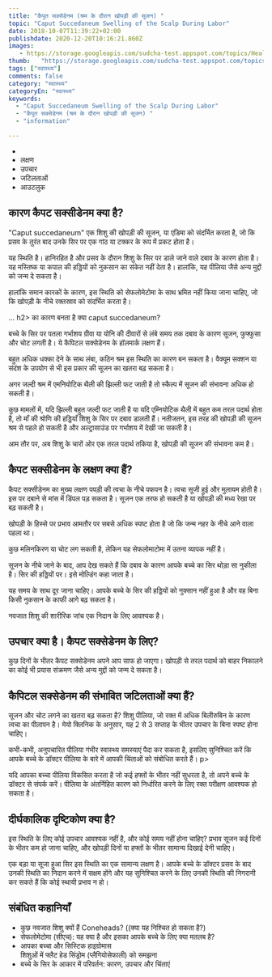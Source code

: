 ```yaml
---
title: "कैपुत सक्सेडेनम (श्रम के दौरान खोपड़ी की सूजन) "
topic: "Caput Succedaneum Swelling of the Scalp During Labor"
date: 2018-10-07T11:39:22+02:00
publishdate: 2020-12-20T10:16:21.860Z
images: 
   - https://storage.googleapis.com/sudcha-test.appspot.com/topics/Health/default-selection/6.jpg
thumb:   "https://storage.googleapis.com/sudcha-test.appspot.com/topics/Health/default-selection/thumb/6.jpg"
tags: ["स्वास्थ्य"]
comments: false
category: "स्वास्थ्य"
categoryEn: "स्वास्थ्य"
keywords: 
  - "Caput Succedaneum Swelling of the Scalp During Labor"
  - "कैपुत सक्सेडेनम (श्रम के दौरान खोपड़ी की सूजन) "
  - "information"

---
```

<Ul> <li> </li> <li> लक्षण </li> <li> उपचार </li> <li> जटिलताओं </li> <li> आउटलुक </li> </ul> <h2> कारण कैपट सक्सीडेनम क्या है? </H2> <p> "Caput succedaneum" एक शिशु की खोपड़ी की सूजन, या एडिमा को संदर्भित करता है, जो कि प्रसव के तुरंत बाद उनके सिर पर एक गांठ या टक्कर के रूप में प्रकट होता है। </p> <p> यह स्थिति है। हानिरहित है और प्रसव के दौरान शिशु के सिर पर डाले जाने वाले दबाव के कारण होता है। यह मस्तिष्क या कपाल की हड्डियों को नुकसान का संकेत नहीं देता है। हालांकि, यह पीलिया जैसे अन्य मुद्दों को जन्म दे सकता है। </p> <p> हालांकि समान कारकों के कारण, इस स्थिति को सेफलोमेटोमा के साथ भ्रमित नहीं किया जाना चाहिए, जो कि खोपड़ी के नीचे रक्तस्राव को संदर्भित करता है। </p> ... h2> का कारण बनता है क्या caput succedaneum? </h2> <p> बच्चे के सिर पर पतला गर्भाशय ग्रीवा या योनि की दीवारों से लंबे समय तक दबाव के कारण सूजन, फुफ्फुसा और चोट लगती है। ये कैपिटल सक्सेडेनम के हॉलमार्क लक्षण हैं। </p> <p> बहुत अधिक धक्का देने के साथ लंबा, कठिन श्रम इस स्थिति का कारण बन सकता है। वैक्यूम सक्शन या संदंश के उपयोग से भी इस प्रकार की सूजन का खतरा बढ़ सकता है। </p> <p> अगर जल्दी श्रम में एमनियोटिक थैली की झिल्ली फट जाती है तो स्कैल्प में सूजन की संभावना अधिक हो सकती है। </p> <p> कुछ मामलों में, यदि झिल्ली बहुत जल्दी फट जाती है या यदि एम्नियोटिक थैली में बहुत कम तरल पदार्थ होता है, तो माँ की श्रोणि की हड्डियाँ शिशु के सिर पर दबाव डालती हैं। नतीजतन, इस तरह की खोपड़ी की सूजन श्रम से पहले हो सकती है और अल्ट्रासाउंड पर गर्भाशय में देखी जा सकती है। </p> <p> आम तौर पर, अब शिशु के चारों ओर एक तरल पदार्थ तकिया है, खोपड़ी की सूजन की संभावना कम है। </p> <h2> कैपट सक्सीडेनम के लक्षण क्या हैं? </h2> <p> कैपट सक्सीडेनम का मुख्य लक्षण पपड़ी की त्वचा के नीचे पफपन है। त्वचा सूजी हुई और मुलायम होती है। इस पर दबाने से मांस में डिंपल पड़ सकता है। सूजन एक तरफ हो सकती है या खोपड़ी की मध्य रेखा पर बढ़ सकती है। </p> <p> खोपड़ी के हिस्से पर प्रभाव आमतौर पर सबसे अधिक स्पष्ट होता है जो कि जन्म नहर के नीचे आने वाला पहला था। </p > <p> कुछ मलिनकिरण या चोट लग सकती है, लेकिन यह सेफलोमाटोमा में उतना व्यापक नहीं है। </p> <p> सूजन के नीचे जाने के बाद, आप देख सकते हैं कि दबाव के कारण आपके बच्चे का सिर थोड़ा सा नुकीला है। सिर की हड्डियों पर। इसे मोल्डिंग कहा जाता है। </p> <p> यह समय के साथ दूर जाना चाहिए। आपके बच्चे के सिर की हड्डियों को नुक्सान नहीं हुआ है और वह बिना किसी नुकसान के काफी आगे बढ़ सकता है। </p> <p> नवजात शिशु की शारीरिक जांच एक निदान के लिए आवश्यक है। </p> <h2> उपचार क्या है। कैपट सक्सेडेनम के लिए? </h2> <p> कुछ दिनों के भीतर कैपट सक्सेडेनम अपने आप साफ हो जाएगा। खोपड़ी से तरल पदार्थ को बाहर निकालने का कोई भी प्रयास संक्रमण जैसे अन्य मुद्दों को जन्म दे सकता है। </p> <h2> कैपिटल सक्सेडेनम की संभावित जटिलताओं क्या हैं? </H2> <p> सूजन और चोट लगने का खतरा बढ़ सकता है? शिशु पीलिया, जो रक्त में अधिक बिलीरुबिन के कारण त्वचा का पीलापन है। मेयो क्लिनिक के अनुसार, यह 2 से 3 सप्ताह के भीतर उपचार के बिना स्पष्ट होना चाहिए। </p> <p> कभी-कभी, अनुपचारित पीलिया गंभीर स्वास्थ्य समस्याएं पैदा कर सकता है, इसलिए सुनिश्चित करें कि आपके बच्चे के डॉक्टर पीलिया के बारे में आपकी चिंताओं को संबोधित करते हैं। <//> p> <p> यदि आपका बच्चा पीलिया विकसित करता है जो कई हफ्तों के भीतर नहीं सुधरता है, तो अपने बच्चे के डॉक्टर से संपर्क करें। पीलिया के अंतर्निहित कारण को निर्धारित करने के लिए रक्त परीक्षण आवश्यक हो सकता है। </p> <h2> दीर्घकालिक दृष्टिकोण क्या है? </H2> <p> इस स्थिति के लिए कोई उपचार आवश्यक नहीं है, और कोई समय नहीं होना चाहिए? प्रभाव सूजन कई दिनों के भीतर कम हो जाना चाहिए, और खोपड़ी दिनों या हफ्तों के भीतर सामान्य दिखाई देनी चाहिए। </p> <p> एक बड़ा या सूजा हुआ सिर इस स्थिति का एक सामान्य लक्षण है। आपके बच्चे के डॉक्टर प्रसव के बाद उनकी स्थिति का निदान करने में सक्षम होंगे और यह सुनिश्चित करने के लिए उनकी स्थिति की निगरानी कर सकते हैं कि कोई स्थायी प्रभाव न हो। </p> <h2> संबंधित कहानियाँ </h2> <ul> <li> कुछ नवजात शिशु क्यों हैं Coneheads? ((क्या यह निश्चित हो सकता है?) </Li> <li> सेफलोमेटोमा (सीएच): यह क्या है और इसका आपके बच्चे के लिए क्या मतलब है? </Li> <li> आपका बच्चा और सिस्टिक हाइग्रोमास </li> <li? > शिशुओं में फ्लैट हेड सिंड्रोम (प्लैगियोसेफाली) को समझना </li> <li> बच्चे के सिर के आकार में परिवर्तन: कारण, उपचार और चिंताएं </li> </ul> 